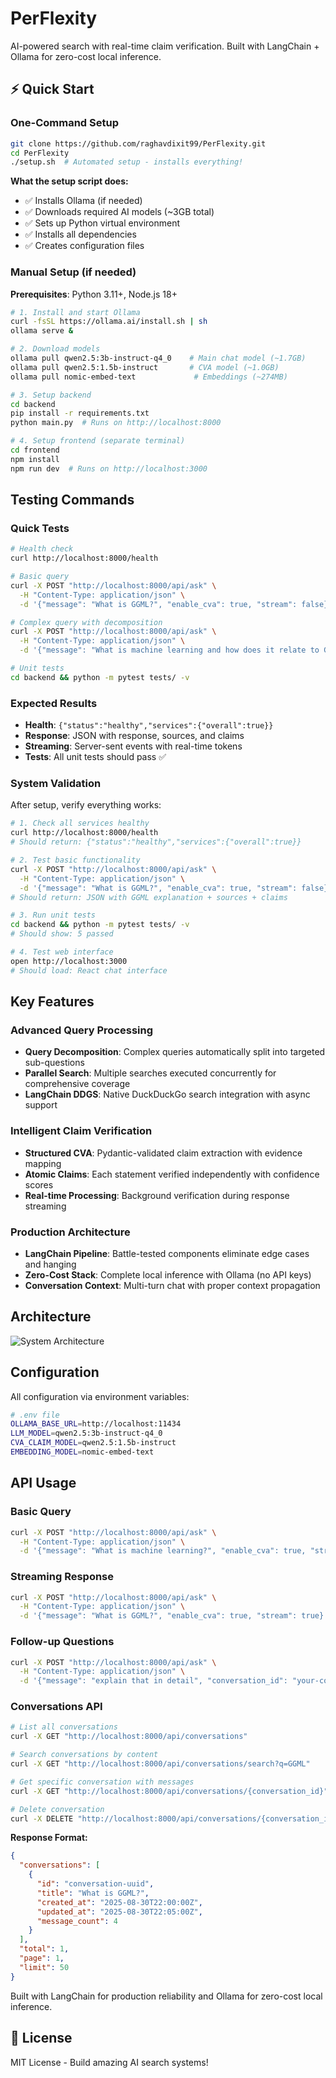 # PerFlexity

AI-powered search with real-time claim verification. Built with LangChain + Ollama for zero-cost local inference.

## ⚡ Quick Start

### One-Command Setup

```bash
git clone https://github.com/raghavdixit99/PerFlexity.git
cd PerFlexity
./setup.sh  # Automated setup - installs everything!
```

**What the setup script does:**
- ✅ Installs Ollama (if needed)
- ✅ Downloads required AI models (~3GB total)
- ✅ Sets up Python virtual environment
- ✅ Installs all dependencies
- ✅ Creates configuration files

### Manual Setup (if needed)

**Prerequisites**: Python 3.11+, Node.js 18+

```bash
# 1. Install and start Ollama
curl -fsSL https://ollama.ai/install.sh | sh
ollama serve &

# 2. Download models
ollama pull qwen2.5:3b-instruct-q4_0    # Main chat model (~1.7GB)
ollama pull qwen2.5:1.5b-instruct       # CVA model (~1.0GB)
ollama pull nomic-embed-text             # Embeddings (~274MB)

# 3. Setup backend
cd backend
pip install -r requirements.txt
python main.py  # Runs on http://localhost:8000

# 4. Setup frontend (separate terminal)
cd frontend
npm install
npm run dev  # Runs on http://localhost:3000
```

## Testing Commands

### Quick Tests
```bash
# Health check
curl http://localhost:8000/health

# Basic query
curl -X POST "http://localhost:8000/api/ask" \
  -H "Content-Type: application/json" \
  -d '{"message": "What is GGML?", "enable_cva": true, "stream": false}'

# Complex query with decomposition
curl -X POST "http://localhost:8000/api/ask" \
  -H "Content-Type: application/json" \
  -d '{"message": "What is machine learning and how does it relate to GGML?", "enable_cva": true, "stream": true}'

# Unit tests
cd backend && python -m pytest tests/ -v
```

### Expected Results
- **Health**: `{"status":"healthy","services":{"overall":true}}`
- **Response**: JSON with response, sources, and claims  
- **Streaming**: Server-sent events with real-time tokens
- **Tests**: All unit tests should pass ✅

### System Validation

After setup, verify everything works:

```bash
# 1. Check all services healthy
curl http://localhost:8000/health
# Should return: {"status":"healthy","services":{"overall":true}}

# 2. Test basic functionality
curl -X POST "http://localhost:8000/api/ask" \
  -H "Content-Type: application/json" \
  -d '{"message": "What is GGML?", "enable_cva": true, "stream": false}'
# Should return: JSON with GGML explanation + sources + claims

# 3. Run unit tests
cd backend && python -m pytest tests/ -v
# Should show: 5 passed

# 4. Test web interface
open http://localhost:3000
# Should load: React chat interface
```

## Key Features

### **Advanced Query Processing**
- **Query Decomposition**: Complex queries automatically split into targeted sub-questions
- **Parallel Search**: Multiple searches executed concurrently for comprehensive coverage
- **LangChain DDGS**: Native DuckDuckGo search integration with async support

### **Intelligent Claim Verification**
- **Structured CVA**: Pydantic-validated claim extraction with evidence mapping
- **Atomic Claims**: Each statement verified independently with confidence scores
- **Real-time Processing**: Background verification during response streaming

### **Production Architecture**
- **LangChain Pipeline**: Battle-tested components eliminate edge cases and hanging
- **Zero-Cost Stack**: Complete local inference with Ollama (no API keys)
- **Conversation Context**: Multi-turn chat with proper context propagation

## Architecture

![System Architecture](image.png)

## Configuration

All configuration via environment variables:

```bash
# .env file
OLLAMA_BASE_URL=http://localhost:11434
LLM_MODEL=qwen2.5:3b-instruct-q4_0
CVA_CLAIM_MODEL=qwen2.5:1.5b-instruct
EMBEDDING_MODEL=nomic-embed-text
```

## API Usage

### **Basic Query**
```bash
curl -X POST "http://localhost:8000/api/ask" \
  -H "Content-Type: application/json" \
  -d '{"message": "What is machine learning?", "enable_cva": true, "stream": false}'
```

### **Streaming Response**
```bash
curl -X POST "http://localhost:8000/api/ask" \
  -H "Content-Type: application/json" \
  -d '{"message": "What is GGML?", "enable_cva": true, "stream": true}'
```

### **Follow-up Questions**
```bash
curl -X POST "http://localhost:8000/api/ask" \
  -H "Content-Type: application/json" \
  -d '{"message": "explain that in detail", "conversation_id": "your-conversation-id", "enable_cva": false, "stream": false}'
```
### **Conversations API**
```bash
# List all conversations
curl -X GET "http://localhost:8000/api/conversations"

# Search conversations by content
curl -X GET "http://localhost:8000/api/conversations/search?q=GGML"

# Get specific conversation with messages
curl -X GET "http://localhost:8000/api/conversations/{conversation_id}"

# Delete conversation
curl -X DELETE "http://localhost:8000/api/conversations/{conversation_id}"
```

**Response Format:**
```json
{
  "conversations": [
    {
      "id": "conversation-uuid",
      "title": "What is GGML?", 
      "created_at": "2025-08-30T22:00:00Z",
      "updated_at": "2025-08-30T22:05:00Z",
      "message_count": 4
    }
  ],
  "total": 1,
  "page": 1,
  "limit": 50
}
```

Built with LangChain for production reliability and Ollama for zero-cost local inference.

## 📄 License

MIT License - Build amazing AI search systems!
